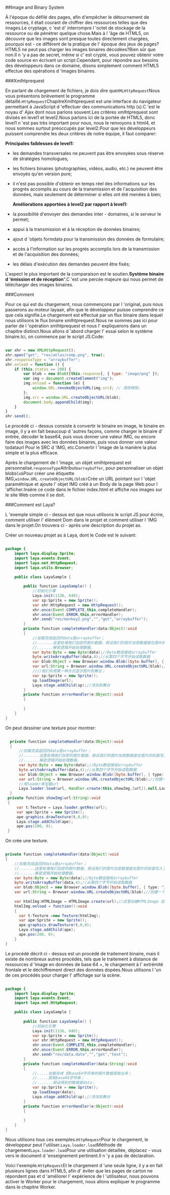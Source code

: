 ##Image and Binary System

À l'époque du défilé des pages, afin d'empêcher le détournement de ressources, il était courant de chiffrer des ressources telles que des images.Le cryptage, c 'est d' interrompre l 'octet de stockage de la ressource ou de pénétrer quelque chose.Mais à l 'âge de HTML5, on découvre que les images sont presque toutes directement chargées, pourquoi est - ce différent de la pratique de l' époque des jeux de pages?HTML5 ne peut pas charger les images binaires décodées?Bien sûr que non.Il n 'y a pas de secret, même si c' est crypté, vous pouvez obtenir votre code source en écrivant un script.Cependant, pour répondre aux besoins des développeurs dans ce domaine, disons simplement comment HTML5 effectue des opérations d 'images binaires.

###Xmlhtprequest

En parlant de chargement de fichiers, je dois dire que`XMLHttpRequest`Nous vous présentons brièvement le programme détaillé.`HttpRequest`ChapitreXmlhtprequest est une interface du navigateur permettant à JavaScript d 'effectuer des communications http (s).C 'est le noyau d' Ajax dont nous parlons souvent.Les critères xmlhtprequest sont divisés en level1 et level2.Nous parlons ici de la portée de HTML5, donc level1 n 'est pas très important pour nous, nous le renvoyons à html4, et nous sommes surtout préoccupés par level2.Pour que les développeurs puissent comprendre les deux critères de notre équipe, il faut comparer:

​**Principales faiblesses de level1:**

- les demandes transversales ne peuvent pas être envoyées sous réserve de stratégies homologues;

- les fichiers binaires (photographies, vidéos, audio, etc.) ne peuvent être envoyés qu'en version pure;

- il n'est pas possible d'obtenir en temps réel des informations sur les progrès accomplis au cours de la transmission et de l'acquisition des données, mais seulement de déterminer si elles ont été menées à bien;


   **Améliorations apportées à level2 par rapport à level1:**

- la possibilité d'envoyer des demandes inter - domaines, si le serveur le permet;

- appui à la transmission et à la réception de données binaires;

- ajout d 'objets formdata pour la transmission des données de formulaire;

- accès à l'information sur les progrès accomplis lors de la transmission et de l'acquisition des données;

- les délais d'exécution des demandes peuvent être fixés;

L'aspect le plus important de la comparaison est le soutien.**Système binaire d 'émission et de réception**".C 'est une percée majeure qui nous permet de télécharger des images binaires.

###Comment

Pour ce qui est du chargement, nous commençons par l 'original, puis nous passerons au moteur layaair, afin que le développeur puisse comprendre ce que cela signifie.Le chargement est effectué par un flux binaire dans lequel nous utilisons le flux binaire xmlhtprequest.Nous ne sommes pas ici pour parler de l 'opération xmlhtprequest et nous l' expliquerons dans un chapitre distinct.Nous allons d 'abord charger l' essai selon le système binaire.Ici, on commence par le script JS.Code:


```javascript

var xhr = new XMLHttpRequest();
xhr.open("get", "res/atlas/comp.png", true);
xhr.responseType = "arraybuffer";
xhr.onload = function () {
	if (this.status == 200) {
		var blob = new Blob([this.response], { type: "image/png" });
		var img = document.createElement("img");
		img.onload = function (e) {
			window.URL.revokeObjectURL(img.src); // 清除释放;
		};
		img.src = window.URL.createObjectURL(blob);
		document.body.appendChild(img);
	}
}
xhr.send();
```


Le procédé ci - dessus consiste à convertir le binaire en image, le binaire en image, il y a en fait beaucoup d 'autres façons, comme charger le binaire d' entrée, décoder le base64, puis vous donner une valeur IMG, ou encore faire des images avec les données binaires, puis vous donner une valeur todataurl Pour le SRC d 'IMG, etc.Convertir l 'image de la manière la plus simple et la plus efficace.

Après le chargement de l 'image, un objet xmlhtprequest est personnalisé.`responseType`Attributs`arraybuffer`, pour personnaliser un objet blob`blob`Pour créer une étiquette IMG,`window.URL.createObjectURL(blob)`Crée un URL pointant sur l 'objet paramétrique et ajoute l' objet IMG créé à un Body de la page Web pour l 'afficher.Insère ce code dans le fichier index.html et affiche nos images sur le site Web comme il se doit.

###Comment est Laya?

L 'exemple simple ci - dessus est que nous utilisons le script JS pour écrire, comment utiliser l' élément Dom dans le projet et comment utiliser l 'IMG dans le projet.On trouvera ci - après une description du projet as.

Créer un nouveau projet as à Laya, dont le Code est le suivant:


```java

package {
    import laya.display.Sprite;
    import laya.events.Event;
    import laya.net.HttpRequest;
    import laya.utils.Browser;

	public class LayaSample {
		
		public function LayaSample() {
			//初始化引擎
			Laya.init(1136, 640);
			var sp:Sprite = new Sprite();
            var xhr:HttpRequest = new HttpRequest();
            xhr.once(Event.COMPLETE,this,completeHandler);
            xhr.once(Event.ERROR,this,errorHandler);
            xhr.send("res/monkey2.png","","get","arraybuffer");
		}
        private function completeHandler(data:Object):void
        {
            //加载完成返回的data是arraybuffer；
          	//.......这里处理我们加密的图片数据，假设我们的图片加密数据是在图片的前面写入了四个字节的数据
            //.......解密逻辑开始处理数据。
            var byte:Byte = new Byte(data);//Byte数组接收arraybuffer
            byte.writeArrayBuffer(data,4);//从第四个字节开始读取数据
            var blob:Object = new Browser.window.Blob([byte.buffer], { type: "image/png" });
            var url:String = Browser.window.URL.createObjectURL(blob);//创建一个url对象；
            ////我们先用第一种方式显示图片到舞台；
            var sp:Sprite = new Sprite();
            sp.loadImage(url);
            Laya.stage.addChild(sp);//添加到舞台
        }
        private function errorHandler(e:Object):void
        {
            
        }
	}
}
```


On peut dessiner une texture pour montrer:


```java

  private function completeHandler(data:Object):void
  {
      //加载完成返回的data是arraybuffer；
      //.......这里处理我们加密的图片数据，假设我们的图片加密数据是在图片的前面写入了四个字节的数据
      //.......解密逻辑开始处理数据。
      var byte:Byte = new Byte(data);//Byte数组接收arraybuffer
      byte.writeArrayBuffer(data,4);//从第四个字节开始读取数据
      var blob:Object = new Browser.window.Blob([byte.buffer], { type: "image/png" });
      var url:String = Browser.window.URL.createObjectURL(blob);//创建一个url对象；
      //用loader来加载url
      Laya.loader.load(url, Handler.create(this,showImg,[url]),null,Loader.IMAGE);
  }
 private function showImg(url:String):void
 {
     var t:Texture = Laya.loader.getRes(url);
     var ape:Sprite = new Sprite();
     ape.graphics.drawTexture(t,0,0);
     Laya.stage.addChild(ape);
     ape.pos(200, 0);
 }
```


On crée une texture.


```java

private function completeHandler(data:Object):void
{
    //加载完成返回的data是arraybuffer；
    //.......这里处理我们加密的图片数据，假设我们的图片加密数据是在图片的前面写入了四个字节的数据
    //.......解密逻辑开始处理数据。
    var byte:Byte = new Byte(data);//Byte数组接收arraybuffer
    byte.writeArrayBuffer(data,4);//从第四个字节开始读取数据
    var blob:Object = new Browser.window.Blob([byte.buffer], { type: "image/png" });
    var url:String = Browser.window.URL.createObjectURL(blob);//创建一个url对象；
  
    var htmlImg:HTMLImage = HTMLImage.create(url);//这里创建HTMLImage 这里要用HTMLImage.create；
    htmlImg.onload = function():void
    {
      var t:Texture =new Texture(htmlImg);
      var ape:Sprite = new Sprite();
      ape.graphics.drawTexture(t,0,0);
      Laya.stage.addChild(ape);
      ape.pos(200, 0);
    }
}
```


Le procédé décrit ci - dessus est un procédé de traitement binaire, mais il existe de nombreux autres procédés, tels que le traitement à distance de ressources d 'image en données de base 64 +, le chargement à l' extrémité frontale et le déchiffrement direct des données dopées.Nous utilisons l 'un de ces procédés pour charger l' affichage sur la scène.


```java

package {
    import laya.display.Sprite;
    import laya.events.Event;
    import laya.net.HttpRequest;

	public class LayaSample {
		
		public function LayaSample() {
			//初始化引擎
			Laya.init(1136, 640);
            var sp:Sprite = new Sprite();
            var xhr:HttpRequest = new HttpRequest();
            xhr.once(Event.COMPLETE,this,completeHandler);
            xhr.once(Event.ERROR,this,errorHandler);
            xhr.send("res/data.data","","get","text");
		}
        private function completeHandler(data:String):void
        {
            //.....加载完成 把base64字符串的图片数据提取出来；
            //.....提取base64字符串；
            //.......假设得到的数据是data；
            var sp:Sprite = new Sprite();
            sp.loadImage(data);
            Laya.stage.addChild(sp);//添加到舞台
        }
        private function errorHandler(e:Object):void
        {
            
        }
	}
}
```


Nous utilisons tous ces exemples.`HttpRequest`Pour le chargement, le développeur peut l'utiliser.`Laya.loader.load`Méthode de chargement`Laya.loader.load`Pour une utilisation détaillée, déplacez - vous vers le document d 'enseignement pertinent.Il n 'y a pas de déclaration.

Voici l'exemple.`HttpRequest`Et le chargement d 'une seule ligne, il y a en fait plusieurs lignes dans HTML5, afin d' éviter que les pages de carton ne répondent pas et d 'améliorer l' expérience de l 'utilisateur, nous pouvons activer le Worker pour le chargement, nous allons expliquer le programme dans le chapitre Worker.

